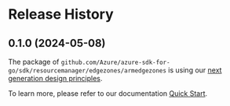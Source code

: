 # Release History

## 0.1.0 (2024-05-08)

The package of `github.com/Azure/azure-sdk-for-go/sdk/resourcemanager/edgezones/armedgezones` is using our [next generation design principles](https://azure.github.io/azure-sdk/general_introduction.html).

To learn more, please refer to our documentation [Quick Start](https://aka.ms/azsdk/go/mgmt).